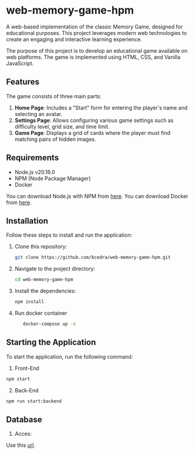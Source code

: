 # web-memory-game-hpm

A web-based implementation of the classic Memory Game, designed for educational purposes. This project leverages modern web technologies to create an engaging and interactive learning experience.

The purpose of this project is to develop an educational game available on web platforms. The game is implemented using HTML, CSS, and Vanilla JavaScript.

## Features

The game consists of three main parts:

1. **Home Page**: Includes a "Start" form for entering the player's name and selecting an avatar.
2. **Settings Page**: Allows configuring various game settings such as difficulty level, grid size, and time limit.
3. **Game Page**: Displays a grid of cards where the player must find matching pairs of hidden images.

## Requirements

- Node.js v20.16.0
- NPM (Node Package Manager)
- Docker

You can download Node.js with NPM from [here](https://nodejs.org/en/download/prebuilt-installer).
You can download Docker from [here](https://docs.docker.com/desktop/install/windows-install/).

## Installation

Follow these steps to install and run the application:

1. Clone this repository:

   ```sh
   git clone https://github.com/bcedra/web-memory-game-hpm.git
   ```

2. Navigate to the project directory:

   ```sh
   cd web-memory-game-hpm
   ```

3. Install the dependencies:

   ```sh
   npm install
   ```

4. Run docker container

   ```sh
      docker-compose up -d
   ```

## Starting the Application

To start the application, run the following command:

1. Front-End

```sh
npm start
```

2. Back-End

```sh
npm run start:backend
```

## Database

1. Acces:

Use this [url](http://localhost:28080/?server=mysql&username=user&db=web-memory-game-hpm).
